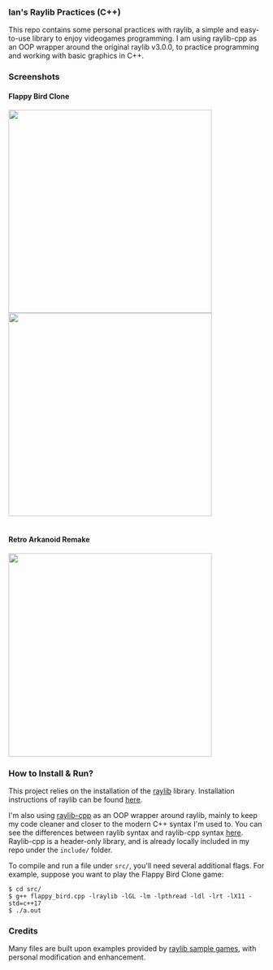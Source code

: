 ### Ian's Raylib Practices (C++)

This repo contains some personal practices with raylib, a simple and
easy-to-use library to enjoy videogames programming. I am using
raylib-cpp as an OOP wrapper around the original raylib v3.0.0, to
practice programming and working with basic graphics in C++.

### Screenshots

#### Flappy Bird Clone

<img src="./screenshots/flappy_bird.png" width="400"/>

<br/>

<img src="./screenshots/flappy_hell.png" width="400"/>

<br/>
<br/>

#### Retro Arkanoid Remake

<img src="./screenshots/arkanoid_gameplay.png" width="400"/>

<br/>

### How to Install & Run?

This project relies on the installation of the
[raylib](https://www.raylib.com/) library. Installation instructions
of raylib can be found
[here](https://github.com/raysan5/raylib#build-and-installation).

I'm also using [raylib-cpp](https://github.com/RobLoach/raylib-cpp) as
an OOP wrapper around raylib, mainly to keep my code cleaner and
closer to the modern C++ syntax I'm used to. You can see the
differences between raylib syntax and raylib-cpp syntax
[here](https://github.com/RobLoach/raylib-cpp#features). Raylib-cpp is
a header-only library, and is already locally included in my repo
under the `include/` folder.

To compile and run a file under `src/`, you'll need several additional
flags. For example, suppose you want to play the Flappy Bird Clone
game:

```text
$ cd src/
$ g++ flappy_bird.cpp -lraylib -lGL -lm -lpthread -ldl -lrt -lX11 -std=c++17
$ ./a.out
```

### Credits

Many files are built upon examples provided by [raylib sample
games](https://www.raylib.com/games.html), with personal modification
and enhancement.
